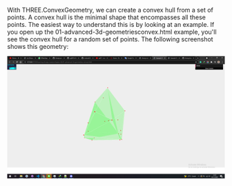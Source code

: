 With THREE.ConvexGeometry, we can create a convex hull from a set of points. A convex
hull is the minimal shape that encompasses all these points. The easiest way to understand
this is by looking at an example. If you open up the 01-advanced-3d-geometriesconvex.html example, you'll see the convex hull for a random set of points. The following
screenshot shows this geometry:

<a href="../learning-threejs-master/chapter-06/01-advanced-3d-geometries-convex.html">
  <img src="../img/5.1.png">
</a>
